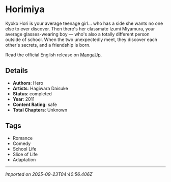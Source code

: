 # Horimiya

Kyoko Hori is your average teenage girl… who has a side she wants no one else to ever discover. Then there's her classmate Izumi Miyamura, your average glasses-wearing boy — who's also a totally different person outside of school. When the two unexpectedly meet, they discover each other's secrets, and a friendship is born.

Read the official English release on [MangaUp](https://global.manga-up.com/manga/122).

## Details
- **Authors**: Hero
- **Artists**: Hagiwara Daisuke
- **Status**: completed
- **Year**: 2011
- **Content Rating**: safe
- **Total Chapters**: Unknown

## Tags
- Romance
- Comedy
- School Life
- Slice of Life
- Adaptation

---
*Imported on 2025-09-23T04:40:56.406Z*
